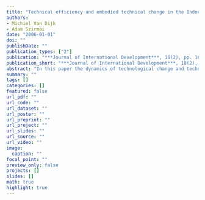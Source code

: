 ```yaml
---
title: "Technical efficiency and embodied technical change in the Indonesian pulp and paper industry"
authors: 
- Michiel Van Dijk
- Adam Szirmai
date: "2006-01-01"
doi: ""
publishDate: ""
publication_types: ["2"]
publication: "***Journal of International Development***, 18(2), pp. 163--178"
publication_short: "***Journal of International Development***, 18(2), pp. 163--178"
abstract: "In this paper the dynamics of technological change and technical efficiency in the Indonesian pulp and paper industry are analysed. The industry is characterised by rapid growth of output and capacity, with some mills investing heavily in state-of-the-art machinery after 1984. Using stochastic frontier analysis, we distinguish between technological advances of best practice mills and the rate of technological inefficiency. We use a newly constructed micro-level dataset describing the complete population of Indonesian paper mills and paper machines from 1975 to 1997. We find an increasing divergence in technical efficiency over time, indicating that most plants have been not able to keep up with the technological leaders in the industry. Several of the plants operating the latest technologies have lower levels of efficiency than mills operating more outdated equipment. These outcomes qualify the common understanding of dualistic economic structures in developing countries, composed of less efficient traditional and more efficient modern capital intensive establishments."
summary: ""
tags: []
categories: []
featured: false
url_pdf: ""
url_code: ""
url_dataset: ""
url_poster: ""
url_preprint: ""
url_project: ""
url_slides: ""
url_source: ""
url_video: ""
image: 
  caption: ""
focal_point: ""
preview_only: false
projects: []
slides: []
math: true
highlight: true
---
```

